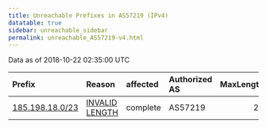 ```yaml
---
title: Unreachable Prefixes in AS57219 (IPv4)
datatable: true
sidebar: unreachable_sidebar
permalink: unreachable_AS57219-v4.html
---
```


Data as of 2018-10-22 02:35:00 UTC


<div class="datatable-begin"></div>

| Prefix                                                   | Reason                                                                                                    | affected   | Authorized AS   |   MaxLength | Anchor                                         |   unreachable /24s |
|:---------------------------------------------------------|:----------------------------------------------------------------------------------------------------------|:-----------|:----------------|------------:|:-----------------------------------------------|-------------------:|
| [185.198.18.0/23](https://stat.ripe.net/185.198.18.0/23) | [INVALID LENGTH](https://rpki-validator.ripe.net/announcement-preview?asn=AS57219&prefix=185.198.18.0/23) | complete   | AS57219         |          22 | [RIPE](unreachable_RIPE_NCC_RPKI_Root-v4.html) |                  2 |

<div class="datatable-end"></div>